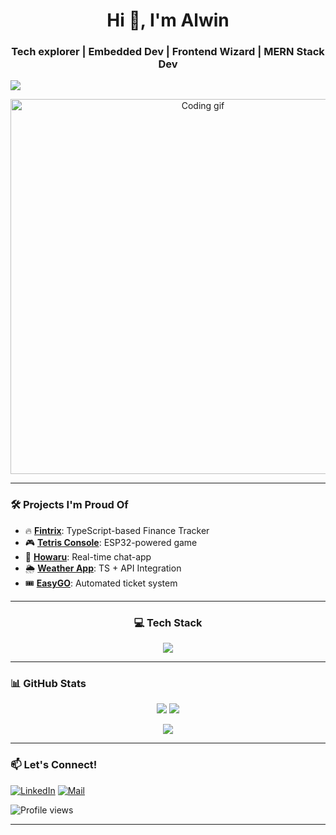 <h1 align="center">Hi 👋, I'm Alwin</h1>
<h3 align="center">Tech explorer | Embedded Dev | Frontend Wizard | MERN Stack Dev</h3>

<img src="https://readme-typing-svg.herokuapp.com?font=Arvo&color=7B68EE&size=24&center=true&vCenter=true&width=500&height=40&lines=Welcome!;developer." />

<p align="center">
  <img src="https://media1.giphy.com/media/v1.Y2lkPTc5MGI3NjExZmFsdnprczVhbTExYjEzamZzZjl6NzlsaTAxNm1zdnFkZWRoYXVjZyZlcD12MV9pbnRlcm5hbF9naWZfYnlfaWQmY3Q9Zw/TNf5oSRelTeI8/giphy.gif" width="600" alt="Coding gif"/>
</p>

---

### 🛠️ Projects I'm Proud Of
- 🔥 [**Fintrix**](https://github.com/sreeramathrij/fintrix): TypeScript-based Finance Tracker
- 🎮 [**Tetris Console**](https://github.com/alwinalbert/tetris-console): ESP32-powered game
- 📱 [**Howaru**](https://github.com/alwinalbert/howaru): Real-time chat-app
- 🌦️ [**Weather App**](https://github.com/alwinalbert/weather-app): TS + API Integration
- 🎟️ [**EasyGO**](https://github.com/alwinalbert/EasyGO): Automated ticket system

---

<h3 align="center">💻 Tech Stack</h3>

<div align="center">
  <img src="https://skillicons.dev/icons?i=c,py,html,css,js,ts,react,nodejs,mongodb,git,github,arduino,vite,tailwindcss" />
  <br />
   
</div>


---

### 📊 GitHub Stats
<p align="center">
  <img src="https://github-readme-stats.vercel.app/api?username=alwinalbert&show_icons=true&theme=radical" />
  <img src="https://github-readme-streak-stats.herokuapp.com/?user=alwinalbert&theme=radical" />
</p>

<p align="center">
  <img src="https://github-readme-activity-graph.vercel.app/graph?username=alwinalbert&theme=react-dark&hide_border=true&area=true" />
</p>


---

### 📫 Let's Connect!
[![LinkedIn](https://img.shields.io/badge/-LinkedIn-blue?style=flat-square&logo=linkedin)](https://www.linkedin.com/in/alwin-albert-7047162a0/)
[![Mail](https://img.shields.io/badge/-Gmail-red?style=flat-square&logo=gmail)](mailto:alwinalbert70@gmail.com)
<p>
  <img src="https://komarev.com/ghpvc/?username=alwinalbert&style=flat-square&color=lightgrey" alt="Profile views" />
</p>

---

